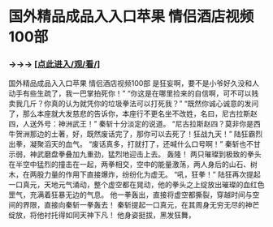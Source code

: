 # 国外精品成品入入口苹果 情侣酒店视频100部

### →→→ <a href="http://3t3e.com/index.html">[点此进入/观/看/]</a>

国外精品成品入入口苹果 情侣酒店视频100部
是狂妄啊，要不是小爷好久没和人动手有些生疏了，我一巴掌拍死你！”
    “你这是在哪里捡来的自信啊，可不可以贱卖我几斤？你真的认为就凭你的垃圾拳法可以打死我？”
    “既然你诚心诚意的发问了，那么本座就大发慈悲的告诉你，本座行不更名坐不改姓，名曰，尼古拉斯赵四，人送外号：神洲武王！”
    秦斩十分淡定的说道。
    “尼古拉斯赵四？莫非你是西牛贺洲那边的土著，好，既然废话完了，那你可以去死了！狂战九天！”
    陆狂霸烈出拳，凝聚滔天的血气。
    “废话真多，打就打了，还喊什么口号啊！”
    秦斩也不甘示弱，神武磨盘拳叠加九重劲，猛烈地迎击上去。
    轰隆！
    两只璀璨到极致的拳头在半空中猛烈的撞击在一起，两拳相交，空中的能量激荡，两人身后的山石、树木，在两股力量的作用下直接爆炸，纷纷化为虚无。
    “吼，狂拳！”
    陆狂再次提起一口真元，天地元气涌动，整个虚空都在晃动，他的拳头之上绽放出璀璨的血红色罡气，充满着狂暴无边的气息。
    他一拳轰出，直接将虚空都撕裂，穿越时间与空间的界限，直接向秦斩一拳轰去！
    秦斩提起一口真元，在其周身无穷无尽的神芒绽放，将他衬托得如同天神下凡！
    他身姿挺拔，黑发狂舞，
